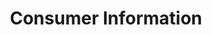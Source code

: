 ---
ee_id: '2226'
site: '1'
type: '2'
long_id: 2012-070 Consumer Information
url: 2012-070-consumer-information
title: Consumer Information
year: '2012'
medium: 'Wastebasket, Sprite Zero cans. '
commission:
dims: 11 x 11 x 15 in
pitch:
ps:
live_url:
related:
youtube:
imgs: consumer-information-2012-070-full-database-ih.jpg
subheading:
display_year: '2012'
download:
add_credit:
add_credits:
related_code:
layout: things-i-made
---